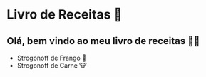 
# Livro de Receitas 📔

## Olá, bem vindo ao meu livro de receitas 👩‍🍳

* Strogonoff de Frango 🐔
* Strogonoff de Carne 🐮

